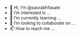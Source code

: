 - 👋 Hi, I’m @saurabhfasate
- 👀 I’m interested in ...
- 🌱 I’m currently learning ...
- 💞️ I’m looking to collaborate on ...
- 📫 How to reach me ...

<!---
saurabhfasate/saurabhfasate is a ✨ special ✨ repository because its `README.md` (this file) appears on your GitHub profile.
You can click the Preview link to take a look at your changes.
--->
